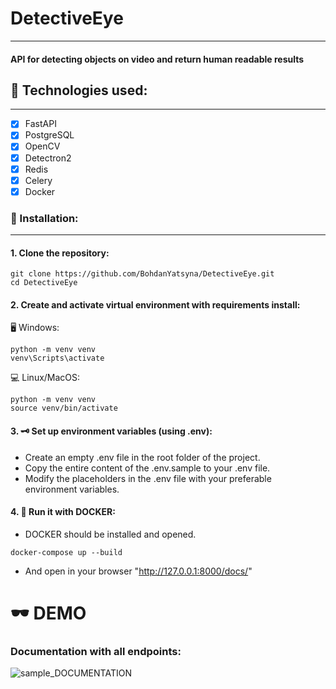 # DetectiveEye 
___
#### API for detecting objects on video and return human readable results

## 🔧 Technologies used:
___
* [X] FastAPI
* [X] PostgreSQL
* [X] OpenCV
* [X] Detectron2
* [X] Redis
* [X] Celery
* [X] Docker

### 💾 Installation:
___
#### 1. Clone the repository:
```shell
git clone https://github.com/BohdanYatsyna/DetectiveEye.git
cd DetectiveEye
```
#### 2. Create and activate virtual environment with requirements install:
🖥 Windows:
```shell
python -m venv venv
venv\Scripts\activate
```
💻 Linux/MacOS:
```shell
python -m venv venv
source venv/bin/activate
```
#### 3. 🗝 Set up environment variables (using .env):
- Create an empty .env file in the root folder of the project.
- Copy the entire content of the .env.sample to your .env file.
- Modify the placeholders in the .env file with your preferable environment variables.

#### 4. 🐳 Run it with DOCKER:
- DOCKER should be installed and opened.
```shell
docker-compose up --build
```
- And open in your browser "http://127.0.0.1:8000/docs/"


# 🕶 DEMO
### Documentation with all endpoints:
![sample_DOCUMENTATION](samples/sample_DOCUMENTATION.PNG)
